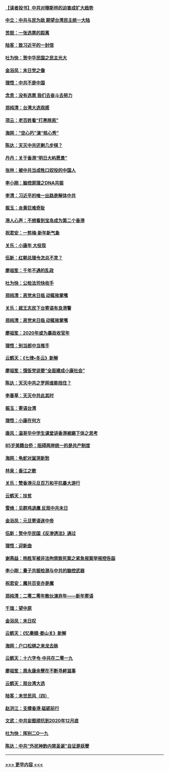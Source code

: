 #### [【读者投书】中共对穆斯林的迫害成扩大趋势](../pages/nsc993/n11791371.md?t=01150311) 
#### [中立：中共与民为敌 期望台湾民主统一大陆](../pages/nsc993/n11790392.md?t=01150311) 
#### [苦胆：一张选票的距离](../pages/nsc993/n11788914.md?t=01150311) 
#### [陆客：致习近平的一封信](../pages/nsc993/n11788867.md?t=01150311) 
#### [吐为快：贺中华民国之民主光大](../pages/nsc993/n11788618.md?t=01150311) 
#### [金浴凤：末日党之像](../pages/nsc993/n11787475.md?t=01150311) 
#### [理悟：中共不是中国](../pages/nsc993/n11787463.md?t=01150311) 
#### [念贲：没有选票  我们去奋斗去努力](../pages/nsc993/n11787398.md?t=01150311) 
#### [郑纯清：台湾大选观感](../pages/nsc993/n11786210.md?t=01150311) 
#### [项云：老百姓看“打黑除恶”](../pages/nsc993/n11785398.md?t=01150311) 
#### [海网：“空心朽”演“核心秀”](../pages/nsc993/n11783874.md?t=01150311) 
#### [陈达：天灭中共还剩几步棋？](../pages/nsc993/n11783719.md?t=01150311) 
#### [丹丹：关于香港“明日大屿愿景”](../pages/nsc993/n11783273.md?t=01150311) 
#### [张林：被中共当成牲口奴役的中国人](../pages/nsc993/n11782397.md?t=01150311) 
#### [李小刚：脑控原理之DNA共振](../pages/nsc993/n11780962.md?t=01150311) 
#### [李清：习近平的唯一出路是解体中共](../pages/nsc993/n11780866.md?t=01150311) 
#### [振玉：炎黄巨难奇耻](../pages/nsc993/n11779632.md?t=01150311) 
#### [港人心声：不想看到宝岛成为第二个香港](../pages/nsc993/n11778817.md?t=01150311) 
#### [祝君安：一剪梅‧新年新气象](../pages/nsc993/n11776340.md?t=01150311) 
#### [关乐：小康年 大役现](../pages/nsc993/n11774213.md?t=01150311) 
#### [伍新：红朝总理令怎总不灵？](../pages/nsc993/n11770813.md?t=01150311) 
#### [廖祖笙：千年不遇的乱政](../pages/nsc993/n11770373.md?t=01150311) 
#### [吐为快：公检法司快收手](../pages/nsc993/n11770359.md?t=01150311) 
#### [郑纯清：恶党末日临 动辄挨掌嘴](../pages/nsc993/n11769912.md?t=01150311) 
#### [关乐：就王志民下台寄语有良港警](../pages/nsc993/n11769903.md?t=01150311) 
#### [郑纯清：恶党末日临 动辄挨掌嘴](../pages/nsc993/n11769356.md?t=01150311) 
#### [廖祖笙：2020年或为暴政收官年](../pages/nsc993/n11768216.md?t=01150311) 
#### [理悟：别当郎中当推手](../pages/nsc993/n11768243.md?t=01150311) 
#### [云鹤天：《七律▪冬云》新解](../pages/nsc993/n11768204.md?t=01150311) 
#### [廖祖笙：饿饭党说要“全面建成小康社会”](../pages/nsc993/n11767482.md?t=01150311) 
#### [陈达：天灭中共之罗网谁能挡住？](../pages/nsc993/n11767465.md?t=01150311) 
#### [李春草：天灭中共此其时](../pages/nsc993/n11767452.md?t=01150311) 
#### [振玉：寄语台湾](../pages/nsc993/n11767432.md?t=01150311) 
#### [理悟：小康在何方](../pages/nsc993/n11767394.md?t=01150311) 
#### [唐风：温哥华中学生课堂讲香港被踢下体之思考](../pages/nsc993/n11766848.md?t=01150311) 
#### [85岁美籍台侨：阻碍两岸统一的是共产制度](../pages/nsc993/n11765043.md?t=01150311) 
#### [海网：龟蛇对鼠哭新愁](../pages/nsc993/n11764895.md?t=01150311) 
#### [林泉：香江之歌](../pages/nsc993/n11764415.md?t=01150311) 
#### [关乐：赞香港元旦百万和平抗暴大游行](../pages/nsc993/n11764382.md?t=01150311) 
#### [云鹤天：扶贫](../pages/nsc993/n11764245.md?t=01150311) 
#### [雪绮：见群鸡退鹰  反观中共末日](../pages/nsc993/n11762112.md?t=01150311) 
#### [金浴凤：元旦寄语迷中帝](../pages/nsc993/n11761788.md?t=01150311) 
#### [伍新：贺中华民国《反渗透法》通过](../pages/nsc993/n11761994.md?t=01150311) 
#### [理悟：迎新曲](../pages/nsc993/n11761152.md?t=01150311) 
#### [谢燕益：杨胜军被非法拘禁致死案之紧急报案举报控告函](../pages/nsc993/n11756134.md?t=01150311) 
#### [李小刚：量子共振检测与中共的脑控武器](../pages/nsc993/n11754518.md?t=01150311) 
#### [祝君安：魔共百变亦是魔](../pages/nsc993/n11754469.md?t=01150311) 
#### [郑纯清：二零二零年散伙演弃年——新年寄语](../pages/nsc993/n11754195.md?t=01150311) 
#### [千瑞：望中原](../pages/nsc993/n11754159.md?t=01150311) 
#### [金浴凤：末日叹](../pages/nsc993/n11752359.md?t=01150311) 
#### [云鹤天：《忆秦娥‧娄山关》新解](../pages/nsc993/n11752348.md?t=01150311) 
#### [海网：户口松绑之来龙去脉](../pages/nsc993/n11752328.md?t=01150311) 
#### [云鹤天：十六字令‧中共在二零一九](../pages/nsc993/n11752305.md?t=01150311) 
#### [廖祖笙：周永康余孽在不断寻衅滋事](../pages/nsc993/n11751013.md?t=01150311) 
#### [云鹤天：观台湾大选](../pages/nsc993/n11751007.md?t=01150311) 
#### [陆客：末世民风（四）](../pages/nsc993/n11749203.md?t=01150311) 
#### [赵洪江：支撑香港 砥砺前行](../pages/nsc993/n11748482.md?t=01150311) 
#### [文武：中共妄图顽抗到2020年12月底](../pages/nsc993/n11748446.md?t=01150311) 
#### [吐为快：挥别二O一九](../pages/nsc993/n11748411.md?t=01150311) 
#### [陈达：中共“外扰神韵内禁圣诞”自证是妖孽](../pages/nsc993/n11748226.md?t=01150311) 

----
#### [ >>> 更早内容 <<< ](../indexes/nsc993-earlier.md)
